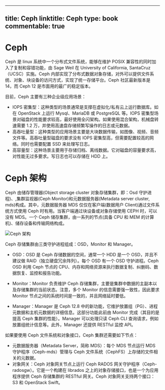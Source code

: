 
---
title: Ceph
linktitle: Ceph
type: book
commentable: true
---

# Ceph

Ceph 是 linux 系统中一个分布式文件系统，能够在维护 POSIX 兼容性的同时加入了复制和容错功能，由 Sage Weil 在 University of California, SantaCruz（UCSC）实施。Ceph 内部实现了分布式数据对象存储，对外可以提供文件系统、对象、块设备的访问方式，实现了统一存储平台。Ceph 社区最新版本是 14，而 Ceph 12 是市面用的最广的稳定版本。

目前，Ceph 主要有三种企业级应用场景：

- IOPS 密集型：这种类型的场景通常是支撑在虚拟化/私有云上运行数据库。如在 OpenStack 上运行 Mysql、MariaDB 或 PostgreSQL 等。IOPS 密集型场景对磁盘的性能要求较高，最好使用全闪架构。如果使用混合架构，机械盘转速需要 1.2 万，并使用高速盘存储频繁写操作的日志或元数据。
- 高吞吐量型：这种类型的应用场景主要是大块数据传输，如图像、视频、音频文件等。高吞吐量型磁盘的要求没有 IOPS 密集型高，但需要配置较高的网络。同时也需要配置 SSD 来处理写日志。
- 高容量型：这种场景主要用于存储归档、离线数据。它对磁盘的容量要求高，对性能无过多要求。写日志也可以存储在 HDD 上。

# Ceph 架构

Ceph 由储存管理器(Object storage cluster 对象存储集群，即：Osd 守护进程)、,集群监视器(Ceph Monitor)和元数据服务器(Metadata server cluster, mds)构成。其中，元数据服务器 MDS 仅仅在客户端(数据用户 Client)通过文件系统方式使用 Ceph 时有用。当客户端通过块设备或对象存储使用 CEPH 时，可以没有 MDS。一个 Ceph 储存集群，由一系列的节点(具备 CPU 和 MEM 的计算机)、储存设备和传输网络构成。

![Ceph 架构](https://s2.ax1x.com/2020/01/14/lqE5LQ.png)

Ceph 存储集群由三类守护进程组成：OSD，Monitor 和 Manager。

- OSD：OSD 是 Ceph 存储数据的空间，通常一个 HDD 是一个 OSD，并且不建议做 RAID（独立硬盘冗余阵列）。每个 OSD 有一个 OSD 守护进程。Ceph OSD 利用 Ceph 节点的 CPU、内存和网络资源来执行数据复制、纠删码、数据恢复、监控和报告功能。

- Monitor：Monitor 负责维护 Ceph 存储集群，主要是集群中数据的主副本以及存储集群的当前状态。注意，多个 Monitor 的信息需要强一致性，因此要求 Monitor 节点之间的系统时间是一致的，并且网络延时要低。

- Manager：Manager 是 Ceph 12.8 中的新功能，它维护放置组（PG）、进程元数据和主机元数据的详细信息。这部分功能此前由 Monitor 完成（其目的是提高 Ceph 集群的性能）。Manager 可以处理只读 Ceph CLI 查询请求，例如放置组统计信息等。此外，Manager 还提供 RESTful 监控 API。

如果要使用 Ceph 文件系统和对象接口，Ceph 集群还需要如下节点：

- 元数据服务器（Metadata Server，简称 MDS）：每个 MDS 节点运行 MDS 守护程序（Ceph-mds）管理与 Ceph 文件系统（CephFS）上存储的文件相关的元数据。
- 对象网关：Ceph 对象网关节点上运行 Ceph RADOS 网关守护程序（Ceph-radosgw）。它是一个构建在 librados 之上的对象存储接口，也是一个为应用程序提供 Ceph 存储集群的 RESTful 网关。Ceph 对象网关支持两个接口：S3 和 OpenStack Swift。

    